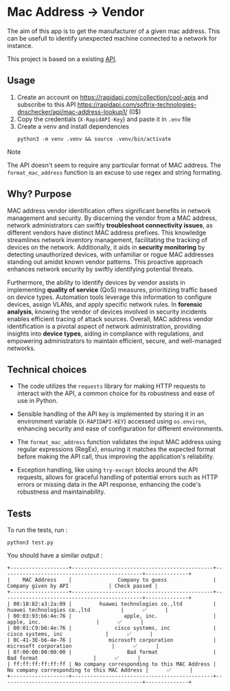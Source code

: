 # Mac Address $\to$ Vendor
The aim of this app is to get the manufacturer of a given mac address.
This can be usefull to identify unexpected machine connected to a network for instance.

This project is based on a existing [API](https://rapidapi.com/softrix-technologies-dnschecker/api/mac-address-lookup1/).
## Usage
1. Create an account on https://rapidapi.com/collection/cool-apis and subscribe to this API https://rapidapi.com/softrix-technologies-dnschecker/api/mac-address-lookup1/ (0$)
2. Copy the credentials (`X-RapidAPI-Key`)  and paste it in `.env` file
3. Create a venv and install dependencies
    ```shell
    python3 -m venv .venv && source .venv/bin/activate
    ```

> [!NOTE]
> The API doesn't seem to require any particular format of MAC address. The `format_mac_address` function is an excuse to use regex and string formating.

## Why? Purpose
MAC address vendor identification offers significant benefits in network management and security. By discerning the vendor from a MAC address, network administrators can swiftly **troubleshoot connectivity issues**, as different vendors have distinct MAC address prefixes. This knowledge streamlines network inventory management, facilitating the tracking of devices on the network. Additionally, it aids in **security monitoring** by detecting unauthorized devices, with unfamiliar or rogue MAC addresses standing out amidst known vendor patterns. This proactive approach enhances network security by swiftly identifying potential threats.

Furthermore, the ability to identify devices by vendor assists in implementing **quality of service** (QoS) measures, prioritizing traffic based on device types. Automation tools leverage this information to configure devices, assign VLANs, and apply specific network rules. In **forensic analysis**, knowing the vendor of devices involved in security incidents enables efficient tracing of attack sources. Overall, MAC address vendor identification is a pivotal aspect of network administration, providing insights into **device types**, aiding in compliance with regulations, and empowering administrators to maintain efficient, secure, and well-managed networks.


## Technical choices
- The code utilizes the `requests` library for making HTTP requests to interact with the API, a common choice for its robustness and ease of use in Python.
  
- Sensible handling of the API key is implemented by storing it in an environment variable (`X-RAPIDAPI-KEY`) accessed using `os.environ`, enhancing security and ease of configuration for different environments.

- The `format_mac_address` function validates the input MAC address using regular expressions (RegEx), ensuring it matches the expected format before making the API call, thus improving the application's reliability.

- Exception handling, like using `try-except` blocks around the API requests, allows for graceful handling of potential errors such as HTTP errors or missing data in the API response, enhancing the code's robustness and maintainability.

## Tests
To run the tests, run :
```
python3 test.py
```
You should have a similar output :
```text
+-------------------+----------------------------------------------+----------------------------------------------+--------------+
|    MAC Address    |               Company to guess               |             Company given by API             | Check passed |
+-------------------+----------------------------------------------+----------------------------------------------+--------------+
| 00:18:82:a3:2a:09 |         huawei technologies co.,ltd          |         huawei technologies co.,ltd          |      ✅      |
| 00:03:93:b6:4e:76 |                 apple, inc.                  |                 apple, inc.                  |      ✅      |
| 00:01:C9:b6:4e:76 |              cisco systems, inc              |              cisco systems, inc              |      ✅      |
| 0C-41-3E-b6-4e-76 |            microsoft corporation             |            microsoft corporation             |      ✅      |
| 0?:00:00:00:00:00 |                  Bad format                  |                  Bad format                  |      ✅      |
| ff:ff:ff:ff:ff:ff | No company corresponding to this MAC Address | No company corresponding to this MAC Address |      ✅      |
+-------------------+----------------------------------------------+----------------------------------------------+--------------+
```



